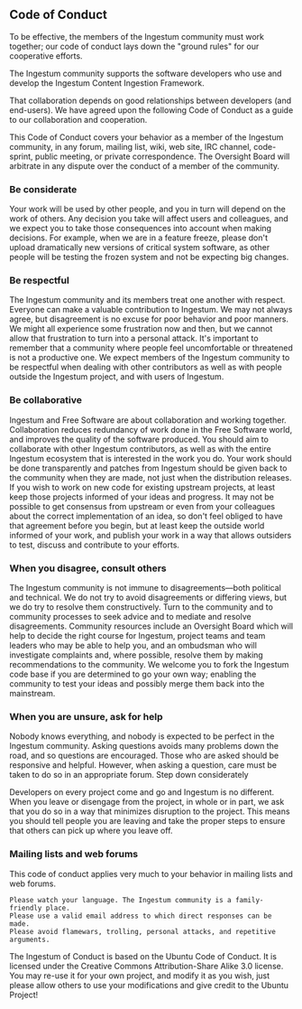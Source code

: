 ## Code of Conduct

To be effective, the members of the Ingestum community must work together; our code of conduct lays down the "ground rules" for our cooperative efforts.

The Ingestum community supports the software developers who use and develop the Ingestum Content Ingestion Framework. 

That collaboration depends on good relationships between developers (and end-users). We have agreed upon the following Code of Conduct as a guide to our collaboration and cooperation.

This Code of Conduct covers your behavior as a member of the Ingestum community, in any forum, mailing list, wiki, web site, IRC channel, code-sprint, public meeting, or private correspondence. The Oversight Board will arbitrate in any dispute over the conduct of a member of the community.

### Be considerate

Your work will be used by other people, and you in turn will depend on the work of others. Any decision you take will affect users and colleagues, and we expect you to take those consequences into account when making decisions. For example, when we are in a feature freeze, please don't upload dramatically new versions of critical system software, as other people will be testing the frozen system and not be expecting big changes.

### Be respectful

The Ingestum community and its members treat one another with respect. Everyone can make a valuable contribution to Ingestum. We may not always agree, but disagreement is no excuse for poor behavior and poor manners. We might all experience some frustration now and then, but we cannot allow that frustration to turn into a personal attack. It's important to remember that a community where people feel uncomfortable or threatened is not a productive one. We expect members of the Ingestum community to be respectful when dealing with other contributors as well as with people outside the Ingestum project, and with users of Ingestum.

### Be collaborative

Ingestum and Free Software are about collaboration and working together. Collaboration reduces redundancy of work done in the Free Software world, and improves the quality of the software produced. You should aim to collaborate with other Ingestum contributors, as well as with the entire Ingestum ecosystem that is interested in the work you do. Your work should be done transparently and patches from Ingestum should be given back to the community when they are made, not just when the distribution releases. If you wish to work on new code for existing upstream projects, at least keep those projects informed of your ideas and progress. It may not be possible to get consensus from upstream or even from your colleagues about the correct implementation of an idea, so don't feel obliged to have that agreement before you begin, but at least keep the outside world informed of your work, and publish your work in a way that allows outsiders to test, discuss and contribute to your efforts.

### When you disagree, consult others

The Ingestum community is not immune to disagreements—both political and technical. We do not try to avoid disagreements or differing views, but we do try to resolve them constructively. Turn to the community and to community processes to seek advice and to mediate and resolve disagreements. Community resources include an Oversight Board which will help to decide the right course for Ingestum, project teams and team leaders who may be able to help you, and an ombudsman who will investigate complaints and, where possible, resolve them by making recommendations to the community. We welcome you to fork the Ingestum code base if you are determined to go your own way; enabling the community to test your ideas and possibly merge them back into the mainstream.

### When you are unsure, ask for help

Nobody knows everything, and nobody is expected to be perfect in the Ingestum community. Asking questions avoids many problems down the road, and so questions are encouraged. Those who are asked should be responsive and helpful. However, when asking a question, care must be taken to do so in an appropriate forum.
Step down considerately

Developers on every project come and go and Ingestum is no different. When you leave or disengage from the project, in whole or in part, we ask that you do so in a way that minimizes disruption to the project. This means you should tell people you are leaving and take the proper steps to ensure that others can pick up where you leave off.

### Mailing lists and web forums

This code of conduct applies very much to your behavior in mailing lists and web forums.

    Please watch your language. The Ingestum community is a family-friendly place.
    Please use a valid email address to which direct responses can be made.
    Please avoid flamewars, trolling, personal attacks, and repetitive arguments.

The Ingestum of Conduct is based on the Ubuntu Code of Conduct. It is licensed under the Creative Commons Attribution-Share Alike 3.0 license. You may re-use it for your own project, and modify it as you wish, just please allow others to use your modifications and give credit to the Ubuntu Project!
